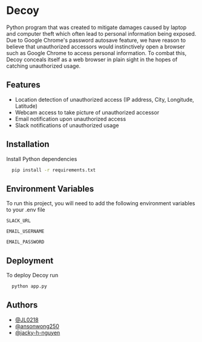 
# Decoy

Python program that was created to mitigate damages caused by laptop and computer theft which often lead to personal information being exposed. Due to Google Chrome's password autosave feature, we have reason to believe that unauthorized accessors would instinctively open a browser such as Google Chrome to access personal information. To combat this, Decoy conceals itself as a web browser in plain sight in the hopes of catching unauthorized usage. 
## Features

- Location detection of unauthorized access (IP address, City, Longitude, Latitude)
- Webcam access to take picture of unauthorized accessor
- Email notification upon unauthorized access
- Slack notifications of unauthorized usage


## Installation

Install Python dependencies

```bash
  pip install -r requirements.txt
```
    
## Environment Variables

To run this project, you will need to add the following environment variables to your .env file

`SLACK_URL`

`EMAIL_USERNAME`

`EMAIL_PASSWORD`

## Deployment

To deploy Decoy run

```bash
  python app.py
```


## Authors

- [@JL0218](https://github.com/JL0218)
- [@ansonwong250](https://github.com/ansonwong250)
- [@jacky-h-nguyen](https://github.com/jacky-h-nguyen)

